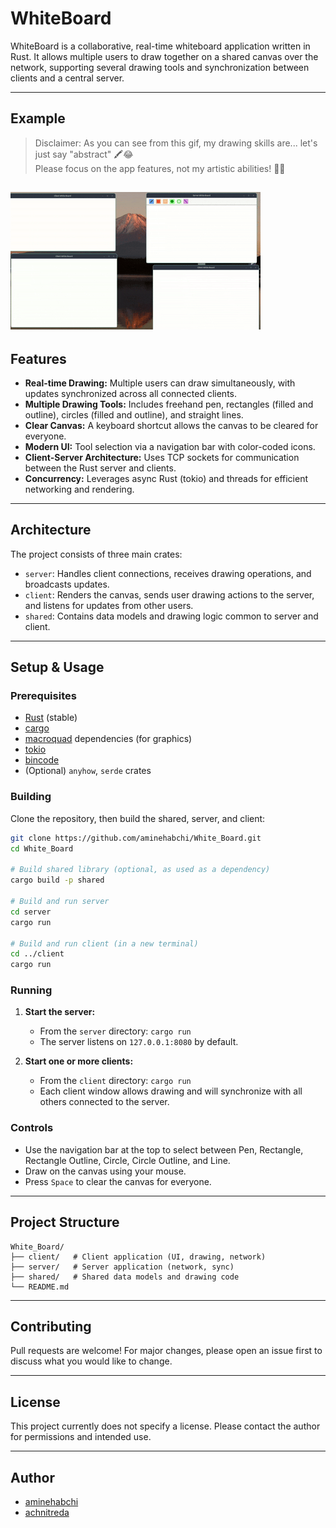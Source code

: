 # WhiteBoard

WhiteBoard is a collaborative, real-time whiteboard application written in Rust. It allows multiple users to draw together on a shared canvas over the network, supporting several drawing tools and synchronization between clients and a central server.

---

## Example

> Disclaimer: As you can see from this gif, my drawing skills are... let's just say "abstract" 🖍️😂  
> Please focus on the app features, not my artistic abilities! 🎨🙈

## ![WhiteBoard UI Example](./screenshot.gif)

## Features

- **Real-time Drawing:** Multiple users can draw simultaneously, with updates synchronized across all connected clients.
- **Multiple Drawing Tools:** Includes freehand pen, rectangles (filled and outline), circles (filled and outline), and straight lines.
- **Clear Canvas:** A keyboard shortcut allows the canvas to be cleared for everyone.
- **Modern UI:** Tool selection via a navigation bar with color-coded icons.
- **Client-Server Architecture:** Uses TCP sockets for communication between the Rust server and clients.
- **Concurrency:** Leverages async Rust (tokio) and threads for efficient networking and rendering.

---

## Architecture

The project consists of three main crates:

- `server`: Handles client connections, receives drawing operations, and broadcasts updates.
- `client`: Renders the canvas, sends user drawing actions to the server, and listens for updates from other users.
- `shared`: Contains data models and drawing logic common to server and client.

---

## Setup & Usage

### Prerequisites

- [Rust](https://www.rust-lang.org/tools/install) (stable)
- [cargo](https://doc.rust-lang.org/cargo/)
- [macroquad](https://crates.io/crates/macroquad) dependencies (for graphics)
- [tokio](https://crates.io/crates/tokio)
- [bincode](https://crates.io/crates/bincode)
- (Optional) `anyhow`, `serde` crates

### Building

Clone the repository, then build the shared, server, and client:

```bash
git clone https://github.com/aminehabchi/White_Board.git
cd White_Board

# Build shared library (optional, as used as a dependency)
cargo build -p shared

# Build and run server
cd server
cargo run

# Build and run client (in a new terminal)
cd ../client
cargo run
```

### Running

1. **Start the server:**

   - From the `server` directory: `cargo run`
   - The server listens on `127.0.0.1:8080` by default.

2. **Start one or more clients:**
   - From the `client` directory: `cargo run`
   - Each client window allows drawing and will synchronize with all others connected to the server.

### Controls

- Use the navigation bar at the top to select between Pen, Rectangle, Rectangle Outline, Circle, Circle Outline, and Line.
- Draw on the canvas using your mouse.
- Press `Space` to clear the canvas for everyone.

---

## Project Structure

```
White_Board/
├── client/   # Client application (UI, drawing, network)
├── server/   # Server application (network, sync)
├── shared/   # Shared data models and drawing code
└── README.md
```

---

## Contributing

Pull requests are welcome! For major changes, please open an issue first to discuss what you would like to change.

---

## License

This project currently does not specify a license. Please contact the author for permissions and intended use.

---

## Author

- [aminehabchi](https://github.com/aminehabchi)
- [achnitreda](https://github.com/achnitreda)
